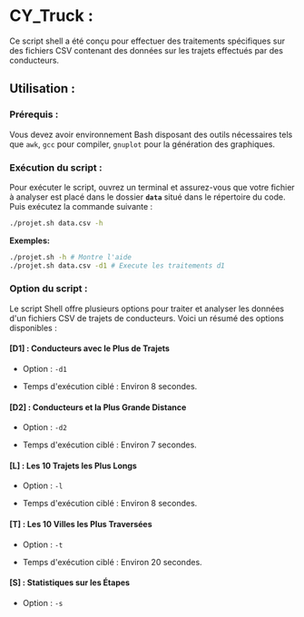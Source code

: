 # CY_Truck :

Ce script shell a été conçu pour effectuer des traitements spécifiques sur des fichiers CSV contenant des données sur les trajets effectués par des conducteurs.

## Utilisation :

### Prérequis :

Vous devez avoir environnement Bash disposant des outils nécessaires tels que `awk`, `gcc` pour compiler, `gnuplot` pour la génération des graphiques.

### Exécution du script :

Pour exécuter le script, ouvrez un terminal et assurez-vous que votre fichier à analyser est placé dans le dossier **`data`** situé dans le répertoire du code. Puis exécutez la commande suivante :

```bash
./projet.sh data.csv -h 
```

**Exemples:**
```bash
./projet.sh -h # Montre l'aide
./projet.sh data.csv -d1 # Execute les traitements d1
```

### Option du script :
  Le script Shell offre plusieurs options pour traiter et analyser les données d'un fichiers CSV de trajets de conducteurs. Voici un résumé des options disponibles :

#### [D1] : Conducteurs avec le Plus de Trajets
- Option : `-d1`

- Temps d'exécution ciblé : Environ 8 secondes.

#### [D2] : Conducteurs et la Plus Grande Distance
- Option : `-d2`

- Temps d'exécution ciblé : Environ 7 secondes.

#### [L] : Les 10 Trajets les Plus Longs
- Option : `-l`

- Temps d'exécution ciblé : Environ 8 secondes.

#### [T] : Les 10 Villes les Plus Traversées
- Option : `-t`
  
- Temps d'exécution ciblé : Environ 20 secondes.

#### [S] : Statistiques sur les Étapes
- Option : `-s`
